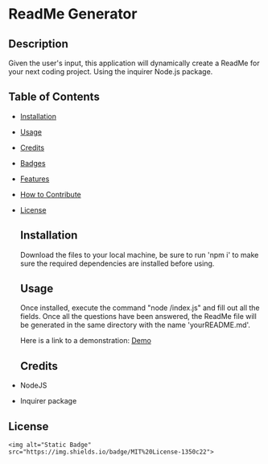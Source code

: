 # ReadMe Generator

## Description

Given the user's input, this application will dynamically create a ReadMe for your next coding project. Using the inquirer Node.js package.

## Table of Contents

- [Installation](#installation)
- [Usage](#usage)
- [Credits](#credits)
- [Badges](#badges)
- [Features](#features)
- [How to Contribute](#contribute)

- [License](#license)

  ## Installation

  Download the files to your local machine, be sure to run 'npm i' to make sure the required dependencies are installed before using.

  ## Usage

  Once installed, execute the command "node <path-to-file>/index.js" and fill out all the fields. Once all the questions have been answered, the ReadMe file will be generated in the same directory with the name 'yourREADME.md'.

  Here is a link to a demonstration:
  [Demo](https://drive.google.com/file/d/1lPlgMk4VkyvDpZF1ncmdJ27Kgtyj8oi3/view)

  ## Credits

- NodeJS
- Inquirer package

## License

    <img alt="Static Badge" src="https://img.shields.io/badge/MIT%20License-1350c22">
